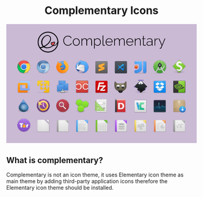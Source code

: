 <h1 align="center">Complementary Icons</h1>

![Complementary Screenshot](https://github.com/arkaitzsilva/complementary/blob/master/theme_image.png)

## What is complementary?

Complementary is not an icon theme, it uses Elementary icon theme as main theme by adding third-party application icons therefore the Elementary icon theme should be installed.

